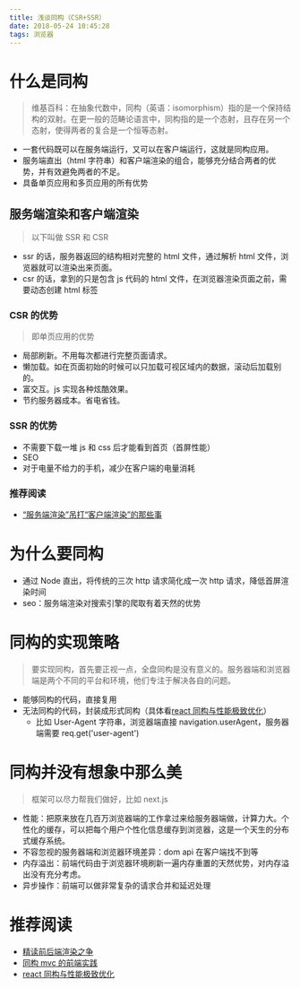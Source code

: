 ```yaml
---
title: 浅谈同构（CSR+SSR）
date: 2018-05-24 10:45:28
tags: 浏览器
---
```


# 什么是同构

> 维基百科：在抽象代数中，同构（英语：isomorphism）指的是一个保持结构的双射。在更一般的范畴论语言中，同构指的是一个态射，且存在另一个态射，使得两者的复合是一个恒等态射。

* 一套代码既可以在服务端运行，又可以在客户端运行，这就是同构应用。
* 服务端直出（html 字符串）和客户端渲染的组合，能够充分结合两者的优势，并有效避免两者的不足。
* 具备单页应用和多页应用的所有优势

## 服务端渲染和客户端渲染

> 以下叫做 SSR 和 CSR

* ssr 的话，服务器返回的结构相对完整的 html 文件，通过解析 html 文件，浏览器就可以渲染出来页面。
* csr 的话，拿到的只是包含 js 代码的 html 文件，在浏览器渲染页面之前，需要动态创建 html 标签

### CSR 的优势

> 即单页应用的优势

* 局部刷新。不用每次都进行完整页面请求。
* 懒加载。如在页面初始的时候可以只加载可视区域内的数据，滚动后加载别的。
* 富交互。js 实现各种炫酷效果。
* 节约服务器成本。省电省钱。

### SSR 的优势

* 不需要下载一堆 js 和 css 后才能看到首页（首屏性能）
* SEO
* 对于电量不给力的手机，减少在客户端的电量消耗

### 推荐阅读

* [“服务端渲染”吊打“客户端渲染”的那些事](https://w3ctech.com/topic/2005)

# 为什么要同构

* 通过 Node 直出，将传统的三次 http 请求简化成一次 http 请求，降低首屏渲染时间
* seo：服务端渲染对搜索引擎的爬取有着天然的优势

# 同构的实现策略

> 要实现同构，首先要正视一点，全盘同构是没有意义的。服务器端和浏览器端是两个不同的平台和环境，他们专注于解决各自的问题。

* 能够同构的代码，直接复用
* 无法同构的代码，封装成形式同构（具体看[react 同构与性能极致优化](http://web.jobbole.com/93421/)）
  * 比如 User-Agent 字符串，浏览器端直接 navigation.userAgent，服务器端需要 req.get('user-agent')

# 同构并没有想象中那么美

> 框架可以尽力帮我们做好，比如 next.js

* 性能：把原来放在几百万浏览器端的工作拿过来给服务器端做，计算力大。个性化的缓存，可以把每个用户个性化信息缓存到浏览器，这是一个天生的分布式缓存系统。
* 不容忽视的服务器端和浏览器环境差异：dom api 在客户端找不到等
* 内存溢出：前端代码由于浏览器环境刷新一遍内存重置的天然优势，对内存溢出没有充分考虑。
* 异步操作：前端可以做非常复杂的请求合并和延迟处理

# 推荐阅读

* [精读前后端渲染之争](https://github.com/camsong/blog/issues/8)
* [同构 mvc 的前端实践](https://github.com/Lucifier129/Lucifier129.github.io/issues/14)
* [react 同构与性能极致优化](http://web.jobbole.com/93421/)
